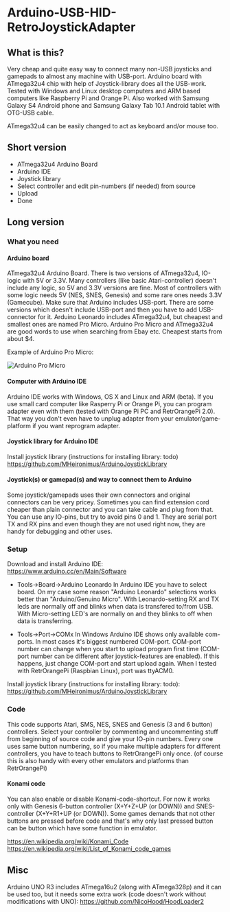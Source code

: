 # Arduino-USB-HID-RetroJoystickAdapter
## What is this?
Very cheap and quite easy way to connect many non-USB joysticks and gamepads to almost any machine with USB-port. Arduino board with ATmega32u4 chip with help of Joystick-library does all the USB-work.
Tested with Windows and Linux desktop computers and ARM based computers like Raspberry Pi and Orange Pi. Also worked with Samsung Galaxy S4 Android phone and Samsung Galaxy Tab 10.1 Android tablet with OTG-USB cable.

ATmega32u4 can be easily changed to act as keyboard and/or mouse too.

## Short version
- ATmega32u4 Arduino Board
- Arduino IDE
- Joystick library
- Select controller and edit pin-numbers (if needed) from source
- Upload
- Done

## Long version
### What you need

#### Arduino board
ATmega32u4 Arduino Board. There is two versions of ATmega32u4, IO-logic with 5V or 3.3V. Many controllers (like basic Atari-controller) doesn't include any logic, so 5V and 3.3V versions are fine. Most of controllers with some logic needs 5V (NES, SNES, Genesis) and some rare ones needs 3.3V (Gamecube). Make sure that Arduino includes USB-port. There are some versions which doesn't include USB-port and then you have to add USB-connector for it. Arduino Leonardo includes ATmega32u4, but cheapest and smallest ones are named Pro Micro. Arduino Pro Micro and ATmega32u4 are good words to use when searching from Ebay etc. Cheapest starts from about $4.

Example of Arduino Pro Micro:

![Arduino Pro Micro](https://github.com/mcgurk/Arduino-USB-HID-RetroJoystickAdapter/raw/master/Arduino_ProMicro.jpg)


#### Computer with Arduino IDE
Arduino IDE works with Windows, OS X and Linux and ARM (beta). If you use small card computer like Rasperry Pi or Orange Pi, you can program adapter even with them (tested with Orange Pi PC and RetrOrangePi 2.0). That way you don't even have to unplug adapter from your emulator/game-platform if you want reprogram adapter.

#### Joystick library for Arduino IDE
Install joystick library (instructions for installing library: todo)
https://github.com/MHeironimus/ArduinoJoystickLibrary

#### Joystick(s) or gamepad(s) and way to connect them to Arduino
Some joystick/gamepads uses their own connectors and original connectors can be very pricey. Sometimes you can find extension cord cheaper than plain connector and you can take cable and plug from that.
You can use any IO-pins, but try to avoid pins 0 and 1. They are serial port TX and RX pins and even though they are not used right now, they are handy for debugging and other uses.

### Setup

Download and install Arduino IDE:
https://www.arduino.cc/en/Main/Software

- Tools->Board->Arduino Leonardo
In Arduino IDE you have to select board. On my case some reason "Arduino Leonardo" selections works better than "Arduino/Genuino Micro". With Leonardo-setting RX and TX leds are normally off and blinks when data is transfered to/from USB. With Micro-setting LED's are normally on and they blinks to off when data is transferring.

- Tools->Port->COMx
In Windows Arduino IDE shows only available com-ports. In most cases it's biggest numbered COM-port. COM-port number can change when you start to upload program first time (COM-port number can be different after joystick-features are enabled). If this happens, just change COM-port and start upload again. When I tested with RetrOrangePi (Raspbian Linux), port was ttyACM0.

Install joystick library (instructions for installing library: todo):
https://github.com/MHeironimus/ArduinoJoystickLibrary

### Code
This code supports Atari, SMS, NES, SNES and Genesis (3 and 6 button) controllers. Select your controller by commenting and uncommenting stuff from beginning of source code and give your IO-pin numbers.
Every one uses same button numbering, so if you make multiple adapters for different controllers, you have to teach buttons to RetrOrangePi only once. (of course this is also handy with every other emulators and platforms than RetrOrangePi)


#### Konami code
You can also enable or disable Konami-code-shortcut. For now it works only with Genesis 6-button controller (X+Y+Z+UP (or DOWN)) and SNES-controller (X+Y+R1+UP (or DOWN)). Some games demands that not other buttons are pressed before code and that's why only last pressed button can be button which have some function in emulator.

https://en.wikipedia.org/wiki/Konami_Code
https://en.wikipedia.org/wiki/List_of_Konami_code_games

## Misc
Arduino UNO R3 includes ATmega16u2 (along with ATmega328p) and it can be used too, but it needs some extra work (code doesn't work without modifications with UNO):
https://github.com/NicoHood/HoodLoader2
